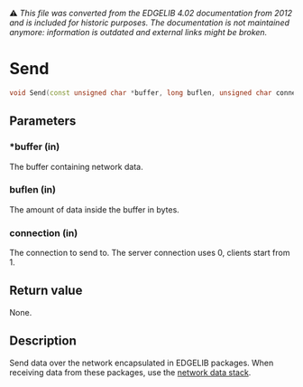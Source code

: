 :warning: _This file was converted from the EDGELIB 4.02 documentation from 2012 and is included for historic purposes. The documentation is not maintained anymore: information is outdated and external links might be broken._

# Send


```c++
void Send(const unsigned char *buffer, long buflen, unsigned char connection = 0)
```

## Parameters
### *buffer (in)
The buffer containing network data.

### buflen (in)
The amount of data inside the buffer in bytes.

### connection (in)
The connection to send to. The server connection uses 0, clients start from 1.

## Return value
None.

## Description
Send data over the network encapsulated in EDGELIB packages. When receiving data from these packages, use the [network data stack](enetstack.md).


